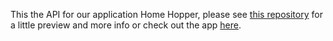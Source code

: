 This the API for our application Home Hopper, please see <a href="https://github.com/Home-Hopper/Home-Hopper" target="_blank">this repository</a> for a little preview and more info or check out the app <a href="https://home-hopper.herokuapp.com/" target="_blank"/>here</a>.
